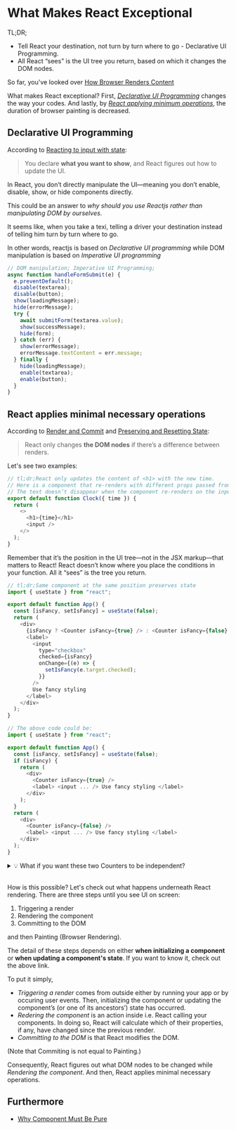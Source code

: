 # What Makes React Exceptional

TL;DR;

- Tell React your destination, not turn by turn where to go - Declarative UI Programming.
- All React “sees” is the UI tree you return, based on which it changes the DOM nodes.

So far, you've looked over [How Browser Renders Content](../Web/how-browser-renders-content.md)

What makes React exceptional? First, _[Declarative UI Programming](#declarative-ui-programming)_ changes the way your codes. And lastly, by _[React applying minimum operations](#react-applies-minimal-necessary-operations)_, the duration of browser painting is decreased.

## Declarative UI Programming

According to [Reacting to input with state](https://react.dev/learn/reacting-to-input-with-state):

> You declare **what you want to show**, and React figures out how to update the UI.

In React, you don’t directly manipulate the UI—meaning you don’t enable, disable, show, or hide components directly.

This could be an answer to _why should you use Reactjs rather than manipulating DOM by ourselves_.

It seems like, when you take a texi, telling a driver your destination instead of telling him turn by turn where to go.

In other words, reactjs is based on _Declarative UI programming_ while DOM manipulation is based on _Imperative UI programming_

```js
// DOM manipulation; Imperative UI Programming;
async function handleFormSubmit(e) {
  e.preventDefault();
  disable(textarea);
  disable(button);
  show(loadingMessage);
  hide(errorMessage);
  try {
    await submitForm(textarea.value);
    show(successMessage);
    hide(form);
  } catch (err) {
    show(errorMessage);
    errorMessage.textContent = err.message;
  } finally {
    hide(loadingMessage);
    enable(textarea);
    enable(button);
  }
}
```

## React applies minimal necessary operations

According to [Render and Commit](https://react.dev/learn/render-and-commit) and [Preserving and Resetting State](https://react.dev/learn/preserving-and-resetting-state):

> React only changes **the DOM nodes** if there’s a difference between renders.

Let's see two examples:

```js
// tl;dr;React only updates the content of <h1> with the new time.
// Here is a component that re-renders with different props passed from its parent every second.
// The text doesn’t disappear when the component re-renders on the input.
export default function Clock({ time }) {
  return (
    <>
      <h1>{time}</h1>
      <input />
    </>
  );
}
```

Remember that it’s the position in the UI tree—not in the JSX markup—that matters to React!
React doesn’t know where you place the conditions in your function. All it “sees” is the tree you return.

```js
// tl;dr;Same component at the same position preserves state
import { useState } from "react";

export default function App() {
  const [isFancy, setIsFancy] = useState(false);
  return (
    <div>
      {isFancy ? <Counter isFancy={true} /> : <Counter isFancy={false} />}
      <label>
        <input
          type="checkbox"
          checked={isFancy}
          onChange={(e) => {
            setIsFancy(e.target.checked);
          }}
        />
        Use fancy styling
      </label>
    </div>
  );
}

// The above code could be:
import { useState } from "react";

export default function App() {
  const [isFancy, setIsFancy] = useState(false);
  if (isFancy) {
    return (
      <div>
        <Counter isFancy={true} />
        <label> <input ... /> Use fancy styling </label>
      </div>
    );
  }
  return (
    <div>
      <Counter isFancy={false} />
      <label> <input ... /> Use fancy styling </label>
    </div>
  );
}
```

<details>
<summary> 💡 What if you want these two Counters to be independent? </summary>

you can render them in two different positions:

```js
import { useState } from "react";

export default function Scoreboard() {
  const [isPlayerA, setIsPlayerA] = useState(true);
  return (
    <div>
      {isPlayerA && <Counter person="Taylor" />}
      {!isPlayerA && <Counter person="Sarah" />}
      <button
        onClick={() => {
          setIsPlayerA(!isPlayerA);
        }}
      >
        Next player!
      </button>
    </div>
  );
}
```

</details><br />

How is this possible? Let's check out what happens underneath React rendering. There are three steps until you see UI on screen:

1. Triggering a render
2. Rendering the component
3. Committing to the DOM

and then Painting (Browser Rendering).

The detail of these steps depends on either **when initializing a component** or **when updating a component's state**. If you want to know it, check out the above link.

To put it simply,

- _Triggering a render_ comes from outside either by running your app or by occuring user events. Then, initializing the component or updating the component’s (or one of its ancestors’) state has occurred.
- _Redering the component_ is an action inside i.e. React calling your components. In doing so, React will calculate which of their properties, if any, have changed since the previous render.
- _Committing to the DOM_ is that React modifies the DOM.

(Note that Commiting is not equal to Painting.)

Consequently, React figures out what DOM nodes to be changed while _Rendering the component_. And then, React applies minimal necessary operations.

## Furthermore

- [Why Component Must Be Pure ](./why-component-must-be-pure.md)
